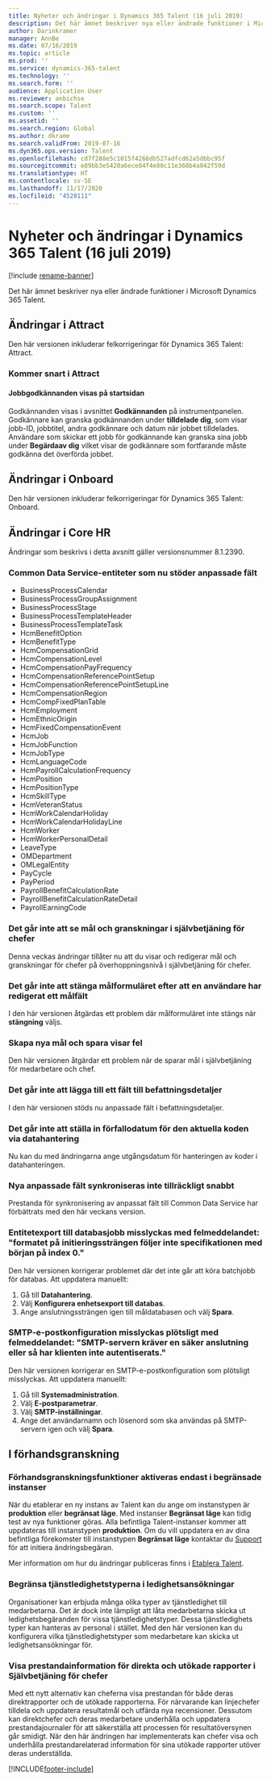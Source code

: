 ```yaml
---
title: Nyheter och ändringar i Dynamics 365 Talent (16 juli 2019)
description: Det här ämnet beskriver nya eller ändrade funktioner i Microsoft Dynamics 365 Talent.
author: Darinkramer
manager: AnnBe
ms.date: 07/16/2019
ms.topic: article
ms.prod: ''
ms.service: dynamics-365-talent
ms.technology: ''
ms.search.form: ''
audience: Application User
ms.reviewer: anbichse
ms.search.scope: Talent
ms.custom: ''
ms.assetid: ''
ms.search.region: Global
ms.author: dkrame
ms.search.validFrom: 2019-07-16
ms.dyn365.ops.version: Talent
ms.openlocfilehash: cd7f288e5c1015f4266db527adfcd62a5dbbc95f
ms.sourcegitcommit: e89bb3e5420a6ece84f4e80c11e360b4a042f59d
ms.translationtype: HT
ms.contentlocale: sv-SE
ms.lasthandoff: 11/17/2020
ms.locfileid: "4528111"
---
```

# <a name="whats-new-or-changed-in-dynamics-365-talent-july-16-2019"></a>Nyheter och ändringar i Dynamics 365 Talent (16 juli 2019)

[!include [rename-banner](~/includes/cc-data-platform-banner.md)]

Det här ämnet beskriver nya eller ändrade funktioner i Microsoft Dynamics 365 Talent.

## <a name="changes-in-attract"></a>Ändringar i Attract
Den här versionen inkluderar felkorrigeringar för Dynamics 365 Talent: Attract.

### <a name="coming-soon-in-attract"></a>Kommer snart i Attract
#### <a name="job-approvals-appear-on-the-home-page"></a>Jobbgodkännanden visas på startsidan

Godkännanden visas i avsnittet **Godkännanden** på instrumentpanelen. Godkännare kan granska godkännanden under **tilldelade dig**, som visar jobb-ID, jobbtitel, andra godkännare och datum när jobbet tilldelades. Användare som skickar ett jobb för godkännande kan granska sina jobb under **Begärdaav dig** vilket visar de godkännare som fortfarande måste godkänna det överförda jobbet.

## <a name="changes-in-onboard"></a>Ändringar i Onboard
Den här versionen inkluderar felkorrigeringar för Dynamics 365 Talent: Onboard.

## <a name="changes-in-core-hr"></a>Ändringar i Core HR
Ändringar som beskrivs i detta avsnitt gäller versionsnummer 8.1.2390.

### <a name="common-data-service-entities-that-now-support-custom-fields"></a>Common Data Service-entiteter som nu stöder anpassade fält

- BusinessProcessCalendar                     
- BusinessProcessGroupAssignment         
- BusinessProcessStage                          
- BusinessProcessTemplateHeader          
- BusinessProcessTemplateTask            
- HcmBenefitOption                              
- HcmBenefitType                                  
- HcmCompensationGrid                            
- HcmCompensationLevel                          
- HcmCompensationPayFrequency                 
- HcmCompensationReferencePointSetup        
- HcmCompensationReferencePointSetupLine 
- HcmCompensationRegion                     
- HcmCompFixedPlanTable                     
- HcmEmployment                                
- HcmEthnicOrigin                                
- HcmFixedCompensationEvent                 
- HcmJob                                           
- HcmJobFunction
- HcmJobType
- HcmLanguageCode
- HcmPayrollCalculationFrequency
- HcmPosition
- HcmPositionType
- HcmSkillType
- HcmVeteranStatus
- HcmWorkCalendarHoliday
- HcmWorkCalendarHolidayLine
- HcmWorker
- HcmWorkerPersonalDetail
- LeaveType
- OMDepartment
- OMLegalEntity
- PayCycle
- PayPeriod
- PayrollBenefitCalculationRate
- PayrollBenefitCalculationRateDetail
- PayrollEarningCode

### <a name="unable-to-see-goals-and-reviews-in-manager-self-service"></a>Det går inte att se mål och granskningar i självbetjäning för chefer

Denna veckas ändringar tillåter nu att du visar och redigerar mål och granskningar för chefer på överhoppningsnivå i självbetjäning för chefer.

### <a name="goal-form-cannot-be-closed-after-a-user-edits-any-goal-field"></a>Det går inte att stänga målformuläret efter att en användare har redigerat ett målfält

I den här versionen åtgärdas ett problem där målformuläret inte stängs när **stängning** väljs.

### <a name="creating-new-goals-and-saving-displays-error"></a>Skapa nya mål och spara visar fel

Den här versionen åtgärdar ett problem när de sparar mål i självbetjäning för medarbetare och chef.

### <a name="unable-to-add-a-field-to-position-details"></a>Det går inte att lägga till ett fält till befattningsdetaljer 

I den här versionen stöds nu anpassade fält i befattningsdetaljer.
 
### <a name="unable-to-set-up-expiring-date-on-the-earning-code-through-data-management"></a>Det går inte att ställa in förfallodatum för den aktuella koden via datahantering

Nu kan du med ändringarna ange utgångsdatum för hanteringen av koder i datahanteringen.

### <a name="new-custom-fields-dont-sync-quickly-enough"></a>Nya anpassade fält synkroniseras inte tillräckligt snabbt

Prestanda för synkronisering av anpassat fält till Common Data Service har förbättrats med den här veckans version.

### <a name="entity-export-to-database-jobs-fail-with-error-message-format-of-the-initialization-string-does-not-conform-to-specification-starting-at-index-0"></a>Entitetexport till databasjobb misslyckas med felmeddelandet: "formatet på initieringssträngen följer inte specifikationen med början på index 0."

Den här versionen korrigerar problemet där det inte går att köra batchjobb för databas. Att uppdatera manuellt:

1. Gå till **Datahantering**.
2. Välj **Konfigurera enhetsexport till databas**.
3. Ange anslutningssträngen igen till måldatabasen och välj **Spara**.

### <a name="smtp-email-configuration-suddenly-fails-with-error-message-the-smtp-server-requires-a-secure-connection-or-the-client-was-not-authenticated"></a>SMTP-e-postkonfiguration misslyckas plötsligt med felmeddelandet: "SMTP-servern kräver en säker anslutning eller så har klienten inte autentiserats."

Den här versionen korrigerar en SMTP-e-postkonfiguration som plötsligt misslyckas. Att uppdatera manuellt:

1. Gå till **Systemadministration**.
2. Välj **E-postparametrar**.
3. Välj **SMTP-inställningar**. 
4. Ange det användarnamn och lösenord som ska användas på SMTP-servern igen och välj **Spara**.

## <a name="in-preview"></a>I förhandsgranskning

### <a name="preview-features-are-enabled-only-in-sandbox-instances"></a>Förhandsgranskningsfunktioner aktiveras endast i begränsade instanser

När du etablerar en ny instans av Talent kan du ange om instanstypen är **produktion** eller **begränsat läge**. Med instanser **Begränsat läge** kan tidig test av nya funktioner göras. Alla befintliga Talent-instanser kommer att uppdateras till instanstypen **produktion**. Om du vill uppdatera en av dina befintliga förekomster till instanstypen **Begränsat läge** kontaktar du [Support](https://docs.microsoft.com/dynamics365/unified-operations/talent/talent-support) för att initiera ändringsbegäran.

Mer information om hur du ändringar publiceras finns i [Etablera Talent](https://docs.microsoft.com/dynamics365/unified-operations/talent/provisioning-talent).

### <a name="restrict-leave-types-in-time-off-requests"></a>Begränsa tjänstledighetstyperna i ledighetsansökningar

Organisationer kan erbjuda många olika typer av tjänstledighet till medarbetarna. Det är dock inte lämpligt att låta medarbetarna skicka ut ledighetsbegäranden för vissa tjänstledighetstyper. Dessa tjänstledighets typer kan hanteras av personal i stället. Med den här versionen kan du konfigurera vilka tjänstledighetstyper som medarbetare kan skicka ut ledighetsansökningar för. 

### <a name="view-performance-information-for-direct-and-extended-reports-in-manager-self-service"></a>Visa prestandainformation för direkta och utökade rapporter i Självbetjäning för chefer

Med ett nytt alternativ kan cheferna visa prestandan för både deras direktrapporter och de utökade rapporterna. För närvarande kan linjechefer tilldela och uppdatera resultatmål och utfärda nya recensioner. Dessutom kan direktchefer och deras medarbetare underhålla och uppdatera prestandajournaler för att säkerställa att processen för resultatöversynen går smidigt. När den här ändringen har implementerats kan chefer visa och underhålla prestandarelaterad information för sina utökade rapporter utöver deras underställda.


[!INCLUDE[footer-include](../includes/footer-banner.md)]